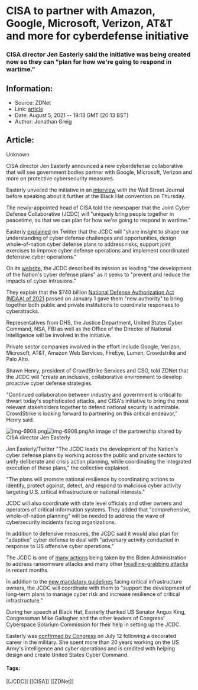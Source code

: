 # CISA to partner with Amazon, Google, Microsoft, Verizon, AT&T and more for cyberdefense initiative
### CISA director Jen Easterly said the initiative was being created now so they can "plan for how we're going to respond in wartime."

## Information:
+ Source: ZDNet
+ Link: [article](https://www.zdnet.com/article/cisa-to-partner-with-amazon-google-microsoft-verizon-at-t-and-more-for-cyberdefense-initiative/)
+ Date: August 5, 2021 -- 19:13 GMT (20:13 BST)
+ Author: Jonathan Greig


## Article:
Unknown

CISA director Jen Easterly announced a new cyberdefense collaborative that will see government bodies partner with Google, Microsoft, Verizon and more on protective cybersecurity measures.

Easterly unveiled the initiative in an [interview](https://www.wsj.com/articles/u-s-taps-amazon-google-microsoft-others-to-help-fight-ransomware-cyber-threats-11628168400?mod=e2tw) with the Wall Street Journal before speaking about it further at the Black Hat convention on Thursday. 

The newly-appointed head of CISA told the newspaper that the Joint Cyber Defense Collaborative (JCDC) will "uniquely bring people together in peacetime, so that we can plan for how we're going to respond in wartime."

Easterly [explained](https://twitter.com/CISAJen/status/1423324472761794565) on Twitter that the JCDC will "share insight to shape our understanding of cyber defense challenges and opportunities, design whole-of-nation cyber defense plans to address risks, support joint exercises to improve cyber defense operations and implement coordinated defensive cyber operations."

On its [website](https://www.cisa.gov/jcdc), the JCDC described its mission as leading "the development of the Nation's cyber defense plans" as it seeks to "prevent and reduce the impacts of cyber intrusions."

They explain that the $740 billion [National Defense Authorization Act (NDAA) of 2021](https://www.cnet.com/news/house-approves-defense-spending-bill-with-veto-proof-majority/) passed on January 1 gave them "new authority" to bring together both public and private institutions to coordinate responses to cyberattacks. 

Representatives from DHS, the Justice Department, United States Cyber Command, NSA, FBI as well as the Office of the Director of National Intelligence will be involved in the initiative.






Private sector companies involved in the effort include Google, Verizon, Microsoft, AT&T, Amazon Web Services, FireEye, Lumen, Crowdstrike and Palo Alto. 

Shawn Henry, president of CrowdStrike Services and CSO, told ZDNet that the JCDC will "create an inclusive, collaborative environment to develop proactive cyber defense strategies. 

"Continued collaboration between industry and government is critical to thwart today's sophisticated attacks, and CISA's initiative to bring the most relevant stakeholders together to defend national security is admirable. CrowdStrike is looking forward to partnering on this critical endeavor," Henry said. 

![img-6908.png]()![img-6908.png](https://www.zdnet.com/a/hub/i/r/2021/08/05/7eecf029-26da-424a-b2f7-e9c969f471ea/resize/470xauto/7c4c8c87d91ed5a510e6f2cd49a6f74a/img-6908.png)An image of the partnership shared by CISA director Jen Easterly


 Jen Easterly/Twitter
 "The JCDC leads the development of the Nation's cyber defense plans by working across the public and private sectors to unify deliberate and crisis action planning, while coordinating the integrated execution of these plans," the collective explained.

"The plans will promote national resilience by coordinating actions to identify, protect against, detect, and respond to malicious cyber activity targeting U.S. critical infrastructure or national interests."

JCDC will also coordinate with state level officials and other owners and operators of critical information systems. They added that "comprehensive, whole-of-nation planning" will be needed to address the wave of cybersecurity incidents facing organizations. 

In addition to defensive measures, the JCDC said it would also plan for "adaptive" cyber defense to deal with "adversary activity conducted in response to US offensive cyber operations."

The JCDC is one of [many actions](https://www.zdnet.com/article/biden-signs-memo-ordering-cisa-and-nist-to-develop-cybersecurity-performance-goals-for-critical-infrastructure/) being taken by the Biden Administration to address ransomware attacks and many other [headline-grabbing attacks](https://www.zdnet.com/article/colonial-pipeline-ransomware-attack-everything-you-need-to-know/) in recent months. 

In addition to the [new mandatory guidelines](https://www.zdnet.com/article/dhs-releases-new-mandatory-cybersecurity-rules-for-pipelines-after-colonial-ransomware-attack/) facing critical infrastructure owners, the JCDC will coordinate with them to "support the development of long-term plans to manage cyber risk and increase resilience of critical infrastructure."

During her speech at Black Hat, Easterly thanked US Senator Angus King, Congressman Mike Gallagher and the other leaders of Congress' Cyberspace Solarium Commission for their help in setting up the JCDC. 

Easterly was [confirmed by Congress](https://www.zdnet.com/article/us-senate-confirms-jen-easterly-as-head-of-cyber-agency/) on July 12 following a decorated career in the military. She spent more than 20 years working on the US Army's intelligence and cyber operations and is credited with helping design and create United States Cyber Command. 





#### Tags:
[[JCDC]] [[CISA]] [[ZDNet]]
